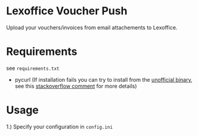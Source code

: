 # Lexoffice Voucher Push

Upload your vouchers/invoices from email attachements to Lexoffice.

# Requirements
see `requirements.txt`
- pycurl (If installation fails you can try to install from the [unofficial binary](https://www.lfd.uci.edu/~gohlke/pythonlibs/#pycurl), see this  [stackoverflow comment](https://stackoverflow.com/a/53598619/6679493) for more details)

# Usage
1.) Specify your configuration in `config.ini`